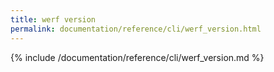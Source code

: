 ```yaml
---
title: werf version
permalink: documentation/reference/cli/werf_version.html
---
```


{% include /documentation/reference/cli/werf_version.md %}
